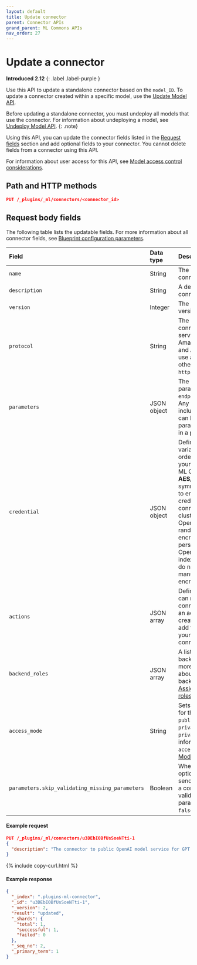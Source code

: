```yaml
---
layout: default
title: Update connector
parent: Connector APIs
grand_parent: ML Commons APIs
nav_order: 27
---
```


# Update a connector
**Introduced 2.12**
{: .label .label-purple }

Use this API to update a standalone connector based on the `model_ID`. To update a connector created within a specific model, use the [Update Model API]({{site.url}}{{site.baseurl}}/ml-commons-plugin/api/model-apis/update-model/).

Before updating a standalone connector, you must undeploy all models that use the connector. For information about undeploying a model, see [Undeploy Model API]({{site.url}}{{site.baseurl}}/ml-commons-plugin/api/model-apis/undeploy-model/).
{: .note}

Using this API, you can update the connector fields listed in the [Request fields](#request-body-fields) section and add optional fields to your connector. You cannot delete fields from a connector using this API.

For information about user access for this API, see [Model access control considerations]({{site.url}}{{site.baseurl}}/ml-commons-plugin/api/model-apis/index/#model-access-control-considerations).

## Path and HTTP methods

```json
PUT /_plugins/_ml/connectors/<connector_id>
```

## Request body fields

The following table lists the updatable fields. For more information about all connector fields, see [Blueprint configuration parameters]({{site.url}}{{site.baseurl}}/ml-commons-plugin/remote-models/blueprints#configuration-parameters).

| Field | Data type   | Description                                                                                                                                                                                                                                                                                                                                                                                   |
| :---  |:------------|:----------------------------------------------------------------------------------------------------------------------------------------------------------------------------------------------------------------------------------------------------------------------------------------------------------------------------------------------------------------------------------------------|
| `name` | String      | The name of the connector.                                                                                                                                                                                                                                                                                                                                                                    |
| `description` | String      | A description of the connector.                                                                                                                                                                                                                                                                                                                                                               |
| `version` | Integer     | The connector version.                                                                                                                                                                                                                                                                                                                                                                 |
| `protocol` | String      | The protocol for the connection. For AWS services, such as Amazon SageMaker and Amazon Bedrock, use `aws_sigv4`. For all other services, use `http`.                                                                                                                                                                                                                                          |
| `parameters` | JSON object | The default connector parameters, including `endpoint` and `model`. Any parameters included in this field can be overridden by parameters specified in a predict request.                                                                                                                                                                                                                     |
| `credential` | JSON object | Defines any credential variables required in order to connect to your chosen endpoint. ML Commons uses **AES/GCM/NoPadding** symmetric encryption to encrypt your credentials. When the connection to the cluster first starts, OpenSearch creates a random 32-byte encryption key that persists in OpenSearch's system index. Therefore, you do not need to manually set the encryption key. |
| `actions` | JSON array  | Defines which actions can run within the connector. If you're an administrator creating a connection, add the [blueprint]({{site.url}}{{site.baseurl}}/ml-commons-plugin/remote-models/blueprints/) for your desired connection.                                                                                                                                                              |
| `backend_roles` | JSON array  | A list of OpenSearch backend roles. For more information about setting up backend roles, see [Assigning backend roles to users]({{site.url}}{{site.baseurl}}/ml-commons-plugin/model-access-control#assigning-backend-roles-to-users).                                                                                                                                                        |
| `access_mode` | String      | Sets the access mode for the model, either `public`, `restricted`, or `private`. Default is `private`. For more information about `access_mode`, see [Model groups]({{site.url}}{{site.baseurl}}/ml-commons-plugin/model-access-control#model-groups).                                                                                                                                        |
| `parameters.skip_validating_missing_parameters`  | Boolean     | When set to `true`, this option allows you to send a request using a connector without validating any missing parameters. Default is `false`.                                                                                                                                                                                                                                                                     |



#### Example request

```json
PUT /_plugins/_ml/connectors/u3DEbI0BfUsSoeNTti-1
{
  "description": "The connector to public OpenAI model service for GPT 3.5"
}
```
{% include copy-curl.html %}

#### Example response

```json
{
  "_index": ".plugins-ml-connector",
  "_id": "u3DEbI0BfUsSoeNTti-1",
  "_version": 2,
  "result": "updated",
  "_shards": {
    "total": 1,
    "successful": 1,
    "failed": 0
  },
  "_seq_no": 2,
  "_primary_term": 1
}
```